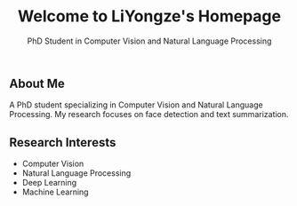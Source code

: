 <!DOCTYPE html>
<html lang="en">
<head>
    <meta charset="UTF-8">
    <meta name="viewport" content="width=device-width, initial-scale=1.0">
</head>
<body>
    <header>
        <h1>Welcome to LiYongze's Homepage</h1>
        <p>PhD Student in Computer Vision and Natural Language Processing</p>
    </header>
    <section>
        <h2>About Me</h2>
        <p>A PhD student specializing in Computer Vision and Natural Language Processing. My research focuses on face detection and text summarization.</p>
    </section>
    <section>
        <h2>Research Interests</h2>
        <ul>
            <li>Computer Vision</li>
            <li>Natural Language Processing</li>
            <li>Deep Learning</li>
            <li>Machine Learning</li>
        </ul>
    </section>
</body>
</html>
